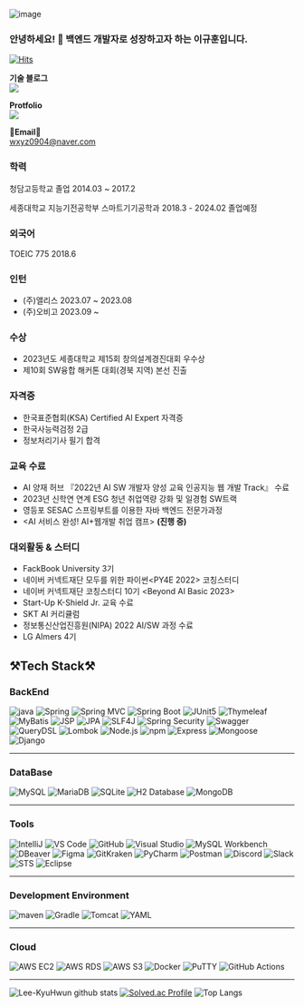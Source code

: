 ![image](https://github.com/Lee-Kyuhwun/Lee-Kyuhwun/assets/107871734/fac670e0-912c-4430-8c17-0399f86019db)



### 안녕하세요! 👋 백엔드 개발자로 성장하고자 하는 이규훈입니다. 

<!--
**Lee-Kyuhwun/Lee-Kyuhwun** is a ✨ _special_ ✨ repository because its `README.md` (this file) appears on your GitHub profile.

Here are some ideas to get you started:

- 🔭 I’m currently working on ...
- 🌱 I’m currently learning ...
- 👯 I’m looking to collaborate on ...
- 🤔 I’m looking for help with ...
- 💬 Ask me about ...
- 📫 How to reach me: ...
- 😄 Pronouns: ...
- ⚡ Fun fact: ...
-->



[![Hits](https://hits.seeyoufarm.com/api/count/incr/badge.svg?url=https%3A%2F%2Fgithub.com%2FLee-Kyuhwun%2Fhit-counter&count_bg=%2379C83D&title_bg=%23555555&icon=&icon_color=%23E7E7E7&title=hits&edge_flat=false)](https://hits.seeyoufarm.com)
<br>
<p>
    <Strong>기술 블로그</Strong><br>
    <a href="https://velog.io/@normalvector" target="_blank"><img src="https://img.shields.io/badge/Velog-000000?style=flat-square&logo=Velog&logoColor=20C997"/></a>
</p>
<p>
<Strong>Protfolio</Strong><br>
<a href="https://seed-collision-814.notion.site/edfd912afbbf4453b7bcf3398e850080?pvs=4" target="_blank">    
<img src="https://img.shields.io/badge/Notion-000000?style=flat-square&logo=Notion&logoColor=00000"/></a>
</p>    

<Strong>📧Email📧</Strong><br>wxyz0904@naver.com<br>


### 학력

청담고등학교 졸업 2014.03 ~ 2017.2

세종대학교 지능기전공학부 스마트기기공학과  2018.3 - 2024.02 졸업예정


### 외국어

TOEIC 775 2018.6

### 인턴

- (주)앨리스 2023.07 ~ 2023.08
- (주)오비고 2023.09 ~

### 수상

- 2023년도 세종대학교 제15회 창의설계경진대회 우수상
- 제10회 SW융합 해커톤 대회(경북 지역) 본선 진출

### 자격증

- 한국표준협회(KSA) Certified AI Expert 자격증
- 한국사능력검정 2급
- 정보처리기사 필기 합격

### 교육 수료

- AI 양재 허브 『2022년 AI SW 개발자 양성 교육 인공지능 웹 개발 Track』 수료
- 2023년 신학연 연계 ESG 청년 취업역량 강화 및 일경험 SW트랙
- 영등포 SESAC 스프링부트를 이용한 자바 백엔드 전문가과정 
- <AI 서비스 완성! AI+웹개발 취업 캠프> **(진행 중)**

### 대외활동 & 스터디

- FackBook University 3기
- 네이버 커넥트재단 모두를 위한 파이썬<PY4E 2022> 코칭스터디
- 네이버 커넥트재단 코칭스터디 10기 <Beyond AI Basic 2023>
- Start-Up K-Shield Jr. 교육 수료
- SKT AI 커리큘럼
- 정보통신산업진흥원(NIPA)  2022 AI/SW 과정 수료
- LG AImers 4기


## ⚒️Tech Stack⚒️

### BackEnd
![java](https://img.shields.io/badge/java-007396?style=for-the-badge&logo=JAVA&logoColor=white)
![Spring](https://img.shields.io/badge/spring-%236DB33F.svg?style=for-the-badge&logo=spring&logoColor=white)
![Spring MVC](https://img.shields.io/badge/Spring_MVC-6DB33F?style=for-the-badge&logo=spring&logoColor=white)
![Spring Boot](https://img.shields.io/badge/Spring_Boot-6DB33F?style=for-the-badge&logo=spring-boot)
![JUnit5](https://img.shields.io/badge/JUnit5-25A162?style=for-the-badge&logo=junit5&logoColor=white)
![Thymeleaf](https://img.shields.io/badge/Thymeleaf-005F0F?style=for-the-badge&logo=thymeleaf&logoColor=white)
![MyBatis](https://img.shields.io/badge/MyBatis-FCDC00?style=for-the-badge&logo=mybatis&logoColor=black)
![JSP](https://img.shields.io/badge/JSP-007396?style=for-the-badge&logo=java&logoColor=white)
![JPA](https://img.shields.io/badge/JPA-007396?style=for-the-badge&logo=java&logoColor=white)
![SLF4J](https://img.shields.io/badge/SLF4J-1B1818?style=for-the-badge&logo=log4j&logoColor=white)
![Spring Security](https://img.shields.io/badge/Spring_Security-6DB33F?style=for-the-badge&logo=spring&logoColor=white)
![Swagger](https://img.shields.io/badge/Swagger-85EA2D?style=for-the-badge&logo=swagger&logoColor=black)
![QueryDSL](https://img.shields.io/badge/QueryDSL-000000?style=for-the-badge&logo=simpleicons&logoColor=white)
![Lombok](https://img.shields.io/badge/Lombok-BC4521?style=for-the-badge&logo=lombok&logoColor=white)
![Node.js](https://img.shields.io/badge/Node.js-339933?style=for-the-badge&logo=nodedotjs&logoColor=white)
![npm](https://img.shields.io/badge/npm-CB3837?style=for-the-badge&logo=npm&logoColor=white)
![Express](https://img.shields.io/badge/Express-000000?style=for-the-badge&logo=express&logoColor=white)
![Mongoose](https://img.shields.io/badge/Mongoose-880000?style=for-the-badge&logo=mongoose&logoColor=white)
![Django](https://img.shields.io/badge/Django-092E20?style=for-the-badge&logo=django&logoColor=white)

------------
### DataBase
![MySQL](https://img.shields.io/badge/MySQL-4479A1?style=for-the-badge&logo=mysql&logoColor=white)
![MariaDB](https://img.shields.io/badge/MariaDB-003545?style=for-the-badge&logo=mariadb&logoColor=white)
![SQLite](https://img.shields.io/badge/SQLite-07405E?style=for-the-badge&logo=sqlite&logoColor=white)
![H2 Database](https://img.shields.io/badge/H2_Database-EF5C5C?style=for-the-badge)
![MongoDB](https://img.shields.io/badge/MongoDB-47A248?style=for-the-badge&logo=mongodb&logoColor=white)

-------
### Tools
![IntelliJ](https://img.shields.io/badge/IntelliJ-000000?style=for-the-badge&logo=intellij-idea&logoColor=white)
![VS Code](https://img.shields.io/badge/VS_Code-007ACC?style=for-the-badge&logo=visual-studio-code&logoColor=white)
![GitHub](https://img.shields.io/badge/GitHub-181717?style=for-the-badge&logo=github&logoColor=white)
![Visual Studio](https://img.shields.io/badge/Visual_Studio-5C2D91?style=for-the-badge&logo=visual-studio&logoColor=white)
![MySQL Workbench](https://img.shields.io/badge/MySQL_Workbench-4479A1?style=for-the-badge&logo=mysql&logoColor=white)
![DBeaver](https://img.shields.io/badge/DBeaver-5C2D91?style=for-the-badge&logo=dbeaver&logoColor=white)
![Figma](https://img.shields.io/badge/Figma-F24E1E?style=for-the-badge&logo=figma&logoColor=white)
![GitKraken](https://img.shields.io/badge/GitKraken-179287?style=for-the-badge&logo=gitkraken&logoColor=white)
![PyCharm](https://img.shields.io/badge/PyCharm-1F1F1F?style=for-the-badge&logo=pycharm&logoColor=white)
![Postman](https://img.shields.io/badge/Postman-FF6C37?style=for-the-badge&logo=postman&logoColor=white)
![Discord](https://img.shields.io/badge/Discord-7289DA?style=for-the-badge&logo=discord&logoColor=white)
![Slack](https://img.shields.io/badge/Slack-4A154B?style=for-the-badge&logo=slack&logoColor=white)
 ![STS](https://img.shields.io/badge/STS-6DB33F?style=for-the-badge&logo=spring&logoColor=white)
![Eclipse](https://img.shields.io/badge/Eclipse-2C2255?style=for-the-badge&logo=eclipse&logoColor=white)

------
### Development Environment
![maven](https://img.shields.io/badge/Maven-C71A36?style=for-the-badge&logo=apache-maven&logoColor=white)
![Gradle](https://img.shields.io/badge/Gradle-02303A?style=for-the-badge&logo=gradle&logoColor=white)
![Tomcat](https://img.shields.io/badge/Tomcat-F8DC75?style=for-the-badge&logo=apache-tomcat&logoColor=black)
![YAML](https://img.shields.io/badge/YAML-000000?style=for-the-badge&logo=yaml&logoColor=white)

-----
### Cloud
![AWS EC2](https://img.shields.io/badge/AWS%20EC2-232F3E?style=for-the-badge&logo=amazon-aws&logoColor=white)
![AWS RDS](https://img.shields.io/badge/AWS%20RDS-232F3E?style=for-the-badge&logo=amazon-aws&logoColor=white)
![AWS S3](https://img.shields.io/badge/AWS%20S3-569A31?style=for-the-badge&logo=amazon-aws&logoColor=white)
![Docker](https://img.shields.io/badge/Docker-2496ED?style=for-the-badge&logo=docker&logoColor=white)
![PuTTY](https://img.shields.io/badge/PuTTY-2E3440?style=for-the-badge&logo=putty&logoColor=white)
![GitHub Actions](https://img.shields.io/badge/GitHub_Actions-2E3440?style=for-the-badge&logo=github-actions&logoColor=white)

-----
<div>
    
![Lee-KyuHwun github stats](https://github-readme-stats.vercel.app/api?username=Lee-Kyuhwun&show_icons=true&theme=dark)
[![Solved.ac Profile](http://mazassumnida.wtf/api/v2/generate_badge?boj=dlrbgns0904)](https://solved.ac/dlrbgns0904/)
![Top Langs](https://github-readme-stats.vercel.app/api/top-langs/?username=Lee-Kyuhwun)



    
</div>
